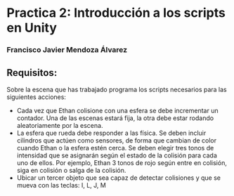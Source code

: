 # Practica 2: Introducción a los scripts en Unity

### Francisco Javier Mendoza Álvarez

## Requisitos:

Sobre la escena que has trabajado programa los scripts necesarios para las siguientes acciones:

* Cada vez que Ethan colisione con una esfera se debe incrementar un contador. Una de las escenas estará fija, la otra debe estar rodando aleatoriamente por la escena.
* La esfera que rueda debe responder a las física. Se deben incluir cilindros que actúen como sensores, de forma que cambian de color cuando Ethan o la esfera estén cerca. Se deben elegir tres tonos de intensidad que se asignarán según el estado de la colisión para cada uno de ellos. Por ejemplo, Ethan 3 tonos de rojo según entre en colisión, siga en colisión o salga de la colisión.
* Ubicar un tercer objeto que sea capaz de detectar colisiones y que se mueva con las teclas: I, L, J, M 
